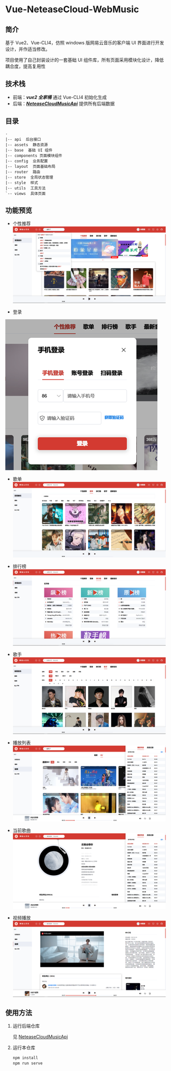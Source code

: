 # Vue-NeteaseCloud-WebMusic

## 简介

基于 Vue2、Vue-CLI4，仿照 windows 版网易云音乐的客户端 UI 界面进行开发设计，并作适当修改。

项目使用了自己封装设计的一套基础 UI 组件库，所有页面采用模块化设计，降低耦合度，提高复用性

## 技术栈

- 前端：***vue2 全家桶*** 通过 Vue-CLI4 初始化生成
- 后端：***[NeteaseCloudMusicApi](https://github.com/Binaryify/NeteaseCloudMusicApi)*** 提供所有后端数据

## 目录

```
·
|-- api  后台接口
|-- assets  静态资源
|-- base  基础 UI 组件
|-- components 页面模块组件
|-- config  业务配置
|-- layout  页面基础布局
|-- router  路由
|-- store  全局状态管理
|-- style  样式
|-- utils  工具方法
`-- views  具体页面
```

## 功能预览

+ 个性推荐![recommendation](./docs/recommendation.png)

+ 登录

![login](./docs/login.png)

+ 歌单![playlist](./docs/songlist.png)

+ 排行榜![rank](./docs/rank.png)

+ 歌手![singer](./docs/singer.png)

+ 播放列表![playlist](./docs/playlist.png)

+ 当前歌曲![currentsong](./docs/currentsong.png)

+ 视频播放![mv](./docs/mv.png)

## 使用方法

1. 运行后端仓库

   见 [NeteaseCloudMusicApi](https://github.com/Binaryify/NeteaseCloudMusicApi)

2. 运行本仓库

   ```bash
   npm install
   npm run serve
   ```
